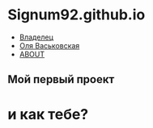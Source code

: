 # Signum92.github.io<!DOCTYPE html>
<html lang="en">
<head>
    <meta charset="UTF-8">
    <meta name="viewport" content="width=device-width, initial-scale=1.0">
    <title>Первый проект</title>
</head>
<body>
    <!--navgation-->
    <ul>
<li><a href=https://www.facebook.com/bohdan.kapusta/>Владелец</a></li>
<li><a href=https://www.facebook.com/OlchikVaskovskaya/>Оля Васьковская</a></li>
<li><a href="about.html">ABOUT</a></li>
    </ul>
    <!--slider-->
    <!--header h1 - h6 -->
    <h2>Мой первый проект</h2>
    <!--carousel-->
    <!--header-->
    <h1>и как тебе?</h1> 
    <!--catalog-->
    <!--servises-->
    <!--subscribe-->
    <!--footer-->
</body>
</html>
